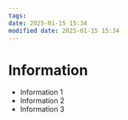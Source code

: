 ```yaml
---
tags: 
date: 2025-01-15 15:34
modified date: 2025-01-15 15:34
---
```


# Information

- Information 1
- Information 2
- Information 3
